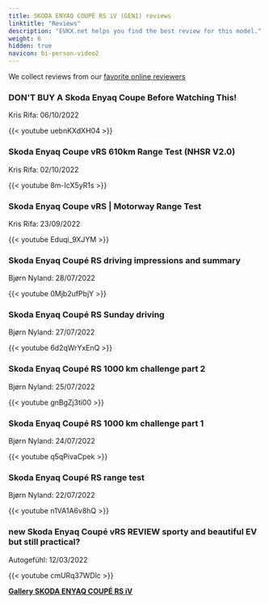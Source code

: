 ```yaml
---
title: SKODA ENYAQ COUPÉ RS iV (GEN1) reviews
linktitle: "Reviews"
description: "EVKX.net helps you find the best review for this model."
weight: 6
hidden: true
navicon: bi-person-video2
---
```

We collect reviews from our [favorite online reviewers](../../../../../guides/evreviewers/)

<div class="container text-center shadow p-2 pe-4 mb-5 bg-body-tertiary rounded border">
<h3>DON'T BUY A Skoda Enyaq Coupe Before Watching This!</h3>
<p>Kris Rifa: 06/10/2022</p>

{{< youtube uebnKXdXH04 >}}

</div>
<div class="container text-center shadow p-2 pe-4 mb-5 bg-body-tertiary rounded border">
<h3>Skoda Enyaq Coupe vRS 610km Range Test (NHSR V2.0)</h3>
<p>Kris Rifa: 02/10/2022</p>

{{< youtube 8m-IcX5yR1s >}}

</div>
<div class="container text-center shadow p-2 pe-4 mb-5 bg-body-tertiary rounded border">
<h3>Skoda Enyaq Coupe vRS | Motorway Range Test</h3>
<p>Kris Rifa: 23/09/2022</p>

{{< youtube Eduqi_9XJYM >}}

</div>
<div class="container text-center shadow p-2 pe-4 mb-5 bg-body-tertiary rounded border">
<h3>Skoda Enyaq Coupé RS driving impressions and summary</h3>
<p>Bjørn Nyland: 28/07/2022</p>

{{< youtube 0Mjb2ufPbjY >}}

</div>
<div class="container text-center shadow p-2 pe-4 mb-5 bg-body-tertiary rounded border">
<h3>Skoda Enyaq Coupé RS Sunday driving</h3>
<p>Bjørn Nyland: 27/07/2022</p>

{{< youtube 6d2qWrYxEnQ >}}

</div>
<div class="container text-center shadow p-2 pe-4 mb-5 bg-body-tertiary rounded border">
<h3>Skoda Enyaq Coupé RS 1000 km challenge part 2</h3>
<p>Bjørn Nyland: 25/07/2022</p>

{{< youtube gnBgZj3ti00 >}}

</div>
<div class="container text-center shadow p-2 pe-4 mb-5 bg-body-tertiary rounded border">
<h3>Skoda Enyaq Coupé RS 1000 km challenge part 1</h3>
<p>Bjørn Nyland: 24/07/2022</p>

{{< youtube q5qPivaCpek >}}

</div>
<div class="container text-center shadow p-2 pe-4 mb-5 bg-body-tertiary rounded border">
<h3>Skoda Enyaq Coupé RS range test</h3>
<p>Bjørn Nyland: 22/07/2022</p>

{{< youtube n1VA1A6v8hQ >}}

</div>
<div class="container text-center shadow p-2 pe-4 mb-5 bg-body-tertiary rounded border">
<h3>new Skoda Enyaq Coupé vRS REVIEW sporty and beautiful EV but still practical?</h3>
<p>Autogefühl: 12/03/2022</p>

{{< youtube cmURq37WDlc >}}

</div>
<div class="mt-3 mb-3">
<a href="../gallery/" class="text-decoration-none text-black">
<strong><i class="bi-arrow-left"></i>Gallery  </strong>
</a>
<a href="../" class="text-decoration-none text-black float-end">
<strong>SKODA ENYAQ COUPÉ RS iV <i class="bi-arrow-right"></i></strong>
</a>
</div>
